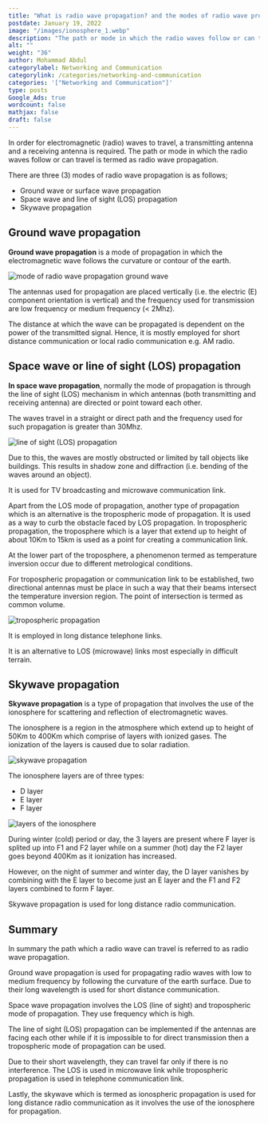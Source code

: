 ```yaml
---
title: "What is radio wave propagation? and the modes of radio wave propagation explained"
postdate: January 19, 2022
image: "/images/ionosphere_1.webp"
description: "The path or mode in which the radio waves follow or can travel is termed as radio wave propagation. There are 3 mode of propagation - ground wave, space wave and skywave propagation."
alt: ""
weight: "36"
author: Mohammad Abdul
categorylabel: Networking and Communication
categorylink: /categories/networking-and-communication
categories: '["Networking and Communication"]'
type: posts
Google_Ads: true
wordcount: false
mathjax: false
draft: false
---
```


In order for electromagnetic (radio) waves to travel, a transmitting antenna and a receiving antenna is required. The path or mode in which the radio waves follow or can travel is termed as radio wave propagation.

There are three (3) modes of radio wave propagation is as follows;

<ul class="ul-in-post">
<li> Ground wave or surface wave propagation</li>
<li> Space wave and line of sight (LOS) propagation</li>
<li> Skywave propagation</li>
</ul>

## Ground wave propagation

**Ground wave propagation** is a mode of propagation in which the electromagnetic wave follows the curvature or contour of the earth.

<img loading="lazy" src="/images/ionosphere_1.webp" alt="mode of radio wave propagation ground wave">

The antennas used for propagation are placed vertically (i.e. the electric (E) component orientation is vertical) and the frequency used for transmission are low frequency or medium frequency (< 2Mhz).

The distance at which the wave can be propagated is dependent on the power of the transmitted signal.
Hence, it is mostly employed for short distance communication or local radio communication e.g. AM radio.

## Space wave or line of sight (LOS) propagation

**In space wave propagation**, normally the mode of propagation is through the line of sight (LOS) mechanism in which antennas (both transmitting and receiving antenna) are directed or point toward each other.

The waves travel in a straight or direct path and the frequency used for such propagation is greater than 30Mhz.

<img loading="lazy" src="/images/ionosphere_3.webp" alt="line of sight (LOS) propagation">

Due to this, the waves are mostly obstructed or limited by tall objects like buildings. This results in shadow zone and diffraction (i.e. bending of the waves around an object).

It is used for TV broadcasting and microwave communication link.

Apart from the LOS mode of propagation, another type of propagation which is an alternative is the tropospheric mode of propagation. It is used as a way to curb the obstacle faced by LOS propagation.
In tropospheric propagation, the troposphere which is a layer that extend up to height of about 10Km to 15km is used as a point for creating a communication link.

At the lower part of the troposphere, a phenomenon termed as temperature inversion occur due to different metrological conditions.

For tropospheric propagation or communication link to be established, two directional antennas must be place in such a way that their beams intersect the temperature inversion region. The point of intersection is termed as common volume.

<img loading="lazy" src="/images/ionosphere_4.webp" alt="tropospheric propagation">

It is employed in long distance telephone links.

It is an alternative to LOS (microwave) links most especially in difficult terrain.

## Skywave propagation

**Skywave propagation** is a type of propagation that involves the use of the ionosphere for scattering and reflection of electromagnetic waves.

The ionosphere is a region in the atmosphere which extend up to height of 50Km to 400Km which comprise of layers with ionized gases. The ionization of the layers is caused due to solar radiation.

<img loading="lazy" src="/images/ionosphere_2.webp" alt="skywave propagation">

The ionosphere layers are of three types:

<ul class="ul-in-post">
<li>D layer</li>
<li>E layer</li>
<li>F layer</li>
</ul>

<img loading="lazy" src="/images/ionosphere_5.webp" alt="layers of the ionosphere">

During winter (cold) period or day, the 3 layers are present where F layer is splited up into F1 and F2 layer while on a summer (hot) day the F2 layer goes beyond 400Km as it ionization has increased.

However, on the night of summer and winter day, the D layer vanishes by combining with the E layer to become just an E layer and the F1 and F2 layers combined to form F layer.

Skywave propagation is used for long distance radio communication.

## Summary

In summary the path which a radio wave can travel is referred to as radio wave propagation.

Ground wave propagation is used for propagating radio waves with low to medium frequency by following the curvature of the earth surface. Due to their long wavelength is used for short distance communication.

Space wave propagation involves the LOS (line of sight) and tropospheric mode of propagation. They use frequency which is high.

The line of sight (LOS) propagation can be implemented if the antennas are facing each other while if it is impossible to for direct transmission then a tropospheric mode of propagation can be used.

Due to their short wavelength, they can travel far only if there is no interference. The LOS is used in microwave link while tropospheric propagation is used in telephone communication link.

Lastly, the skywave which is termed as ionospheric propagation is used for long distance radio communication as it involves the use of the ionosphere for propagation.
